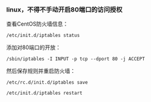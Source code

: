 ### linux，不得不手动开启80端口的访问授权

查看CentOS防火墙信息：

`/etc/init.d/iptables status`

添加对80端口的开放：

`/sbin/iptables -I INPUT -p tcp --dport 80 -j ACCEPT`

然后保存规则并重启防火墙：

`/etc/rc.d/init.d/iptables save`

`/etc/init.d/iptables restart`

